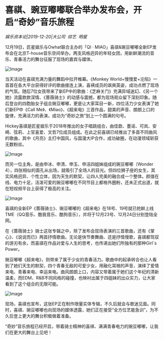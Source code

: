 # 喜祺、豌豆嘟嘟联合举办发布会，开启“奇妙”音乐旅程

*娱乐资本论|2019-12-20|大公司 
                                                综艺 
                                                明星*

12月19日，匠星娱乐与Owhat联合主办的「QI · MIAO」喜祺&豌豆嘟嘟全新EP发布会在北京T-house音乐空间举办。两支风格迥异的年轻女团，用新鲜潮流的音乐、青春活力的舞台征服了现场的嘉宾与媒体。

![Image](http://static.ylzbl.com/uploads/ueditor/php/upload/image/20191220/1576834061585954.png)

当天活动在喜祺充满力量的舞蹈中拉开帷幕。《Monkey World+慢慢爱+沦陷》一首首在各大平台获得好评的歌曲接连上演，喜褀成员的飒爽英姿，成功点燃了现场的气氛。随后7位女孩带来了新EP中的歌曲：《芝麻关门》充满异域迷幻、《另一个她》流露款款深情、《蔷薇骑士》的动感与震撼，都为现场观众留下深刻印象。随后登台的四胞胎女子组合豌豆嘟嘟，更是让大家耳目一新，四位活力少女表演了她们新EP中《Call Me》、《Miao》、《超来电》三首作品，甜美的声音、朗朗上口的旋律，充满活力的表演，成功为“奇妙之旅”划上一个圆满的句号。

Hickey喜祺是匠星娱乐于2018年推出的女子唱跳组合，由佳歆、墨谣、可岚、安崎、弦莉、上官喜爱、文哲7位成员组成。在此之前喜祺已经推出了多首不同曲风的歌曲，其中《月亮》主打中国风，与国漫大IP合作，成功破圈，在动漫领域斩获无数粉丝。

![Image](http://static.ylzbl.com/uploads/ueditor/php/upload/image/20191220/1576834082529121.png)

而另一位主角，是由申冰、申清、申玉、申洁四姐妹组成的豌豆嘟嘟（Wonder 4），四张相似的面孔从出场，就吸引了全场人的目光。但四位狮子座的女生，其实风格迥异、个性立体，因为天生的默契，让四人完美的融合成一个整体。颜值在线、电力十足，活泼可爱的豌豆嘟嘟在不同节目上都格外圈粉，还未正式出道，就在短视频平台上获得了极高的关注。

![Image](http://static.ylzbl.com/uploads/ueditor/php/upload/image/20191220/1576834192848735.jpeg)

喜祺的全新EP《蔷薇骑士》、豌豆嘟嘟的《超来电》在18号、19号就已抢鲜上线TME（QQ音乐、酷我音乐、酷狗音乐），并将于12月23号、12月24日分别登陆全网。

在《蔷薇骑士》骑士这张专辑之中，除了发布会现场表演的三首歌曲，还有《掌心》、《说说而已》两首抒情歌曲。无论是快节奏舞曲、还是抒情慢歌，喜祺都驾驭的游刃有余，而喜祺在作品对爱与人生的思考，也传递出她们所独有的那种Girl`s Power。

豌豆嘟嘟《超来电》，则带来了属于少女的青春活力。歌曲中的起承转合也让人看到了她们天生的默契，四个青春无敌的可爱少女，用融化耳根的声音，演绎了爱情来电、青春来电、幸运来电。曲风朗朗上口，内容又带着属于她们这个年纪的清新温柔，而EDM、R&B不同风格的碰撞，也映衬出属于四姐妹的出众实力，让大家看到了这个组合的无限可能。

![Image](http://static.ylzbl.com/uploads/ueditor/php/upload/image/20191220/1576834230230136.jpeg)

现场，喜祺也宣布，这张EP正在制作限量实体专辑，不久后就会与歌迷见面。同时，喜祺、豌豆嘟嘟也向现场的媒体透露，她们正在接受“全方位艺能急训”，为不久后登上更大的舞台积极做着准备。

“奇妙”音乐旅程已经开启，带着骑士精神的喜褀、满满青春电力的豌豆嘟嘟，让我们在更大的舞台上见吧！

